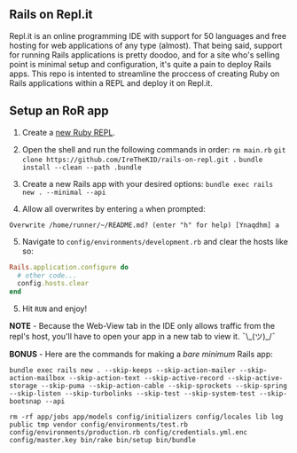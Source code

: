 ## Rails on Repl.it

Repl.it is an online programming IDE with support for 50 languages and free hosting for web applications of any type (almost). That being said, support for running Rails applications is pretty doodoo, and for a site who's selling point is minimal setup and configuration, it's quite a pain to deploy Rails apps. This repo is intented to streamline the proccess of creating Ruby on Rails applications within a REPL and deploy it on Repl.it.

## Setup an RoR app

1. Create a [new Ruby REPL](https://repl.it/l/ruby).
2. Open the shell and run the following commands in order:
`rm main.rb`
`git clone https://github.com/IreTheKID/rails-on-repl.git .`
`bundle install --clean --path .bundle`

3. Create a new Rails app with your desired options:
`bundle exec rails new . --minimal --api`

4. Allow all overwrites by entering `a` when prompted:

`Overwrite /home/runner/~/README.md? (enter "h" for help) [Ynaqdhm] a`

5. Navigate to `config/environments/development.rb` and clear the hosts like so:

```ruby
Rails.application.configure do
  # other code...
  config.hosts.clear
end
```

5. Hit `RUN` and enjoy!

**NOTE** - Because the Web-View tab in the IDE only allows traffic from the repl's host, you'll have to open your app in a new tab to view it. ¯\\\_(ツ)\_/¯


**BONUS** - Here are the commands for making a *bare minimum* Rails app:

```shell
bundle exec rails new . --skip-keeps --skip-action-mailer --skip-action-mailbox --skip-action-text --skip-active-record --skip-active-storage --skip-puma --skip-action-cable --skip-sprockets --skip-spring --skip-listen --skip-turbolinks --skip-test --skip-system-test --skip-bootsnap --api

rm -rf app/jobs app/models config/initializers config/locales lib log public tmp vendor config/environments/test.rb config/environments/production.rb config/credentials.yml.enc config/master.key bin/rake bin/setup bin/bundle
```
